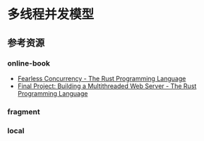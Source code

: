 # 多线程并发模型

<!--ts-->


<!-- Created by https://github.com/ekalinin/github-markdown-toc -->
<!-- Added by: kuanhsiaokuo, at: Sun Jul 10 18:30:17 CST 2022 -->

<!--te-->

## 参考资源

### online-book

- [Fearless Concurrency - The Rust Programming Language](https://doc.rust-lang.org/book/ch16-00-concurrency.html)
- [Final Project: Building a Multithreaded Web Server - The Rust Programming Language](https://doc.rust-lang.org/book/ch20-00-final-project-a-web-server.html)

### fragment

### local

